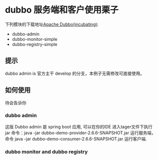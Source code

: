 # dubbo 服务端和客户使用栗子
下列模块的下载地址[Apache Dubbo(incubating)](https://github.com/mlj007/dubbo-demo):

* dubbo-admin
* dubbo-monitor-simple
* dubbo-registry-simple


## 提示  
dubbo admin is 官方主干 develop 的分支，本例子无需修改可直接使用。


## 如何使用

待会告诉你

### dubbo admin

这版 Dubbo admin 是 spring boot 应用, 可以在你的IDE 进入tager文件下执行 jar  命令：java -jar dubbo-demo-provider-2.6.6-SNAPSHOT.jar 运行服务端，命令 java -jar dubbo-demo-consumer-2.6.6-SNAPSHOT.jar 运行客户端.

### dubbo monitor and dubbo registry



